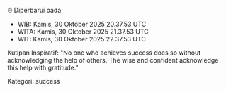 ⏰ Diperbarui pada:
- WIB: Kamis, 30 Oktober 2025 20.37.53 UTC
- WITA: Kamis, 30 Oktober 2025 21.37.53 UTC
- WIT: Kamis, 30 Oktober 2025 22.37.53 UTC

Kutipan Inspiratif:
"No one who achieves success does so without acknowledging the help of others. The wise and confident acknowledge this help with gratitude."


Kategori: success

